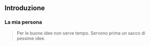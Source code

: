 ## Introduzione

### La mia persona

> Per le buone idee non serve tempo. Servono prima un sacco di pessime idee.
